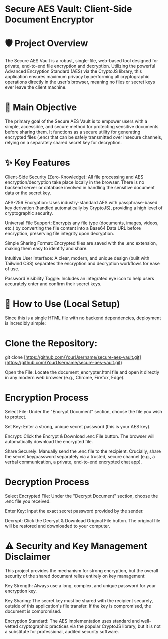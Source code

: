 # Secure AES Vault: Client-Side Document Encryptor


# 🛡️ Project Overview
The Secure AES Vault is a robust, single-file, web-based tool designed for private, end-to-end file encryption and decryption. Utilizing the powerful Advanced Encryption Standard (AES) via the CryptoJS library, this application ensures maximum privacy by performing all cryptographic operations directly in the user's browser, meaning no files or secret keys ever leave the client machine.

# 🎯 Main Objective
The primary goal of the Secure AES Vault is to empower users with a simple, accessible, and secure method for protecting sensitive documents before sharing them. It functions as a secure utility for generating encrypted files (.enc) that can be safely transmitted over insecure channels, relying on a separately shared secret key for decryption.

# ✨ Key Features
Client-Side Security (Zero-Knowledge): All file processing and AES encryption/decryption take place locally in the browser. There is no backend server or database involved in handling the sensitive document data or the secret key.

AES-256 Encryption: Uses industry-standard AES with passphrase-based key derivation (handled automatically by CryptoJS), providing a high level of cryptographic security.

Universal File Support: Encrypts any file type (documents, images, videos, etc.) by converting the file content into a Base64 Data URL before encryption, preserving file integrity upon decryption.

Simple Sharing Format: Encrypted files are saved with the .enc extension, making them easy to identify and share.

Intuitive User Interface: A clear, modern, and unique design (built with Tailwind CSS) separates the encryption and decryption workflows for ease of use.

Password Visibility Toggle: Includes an integrated eye icon to help users accurately enter and confirm their secret keys.

# 🚀 How to Use (Local Setup)
Since this is a single HTML file with no backend dependencies, deployment is incredibly simple:

# Clone the Repository:

git clone [https://github.com/YourUsername/secure-aes-vault.git](https://github.com/YourUsername/secure-aes-vault.git)

Open the File: Locate the document_encrypter.html file and open it directly in any modern web browser (e.g., Chrome, Firefox, Edge).

# Encryption Process
Select File: Under the "Encrypt Document" section, choose the file you wish to protect.

Set Key: Enter a strong, unique secret password (this is your AES key).

Encrypt: Click the Encrypt & Download .enc File button. The browser will automatically download the encrypted file.

Share Securely: Manually send the .enc file to the recipient. Crucially, share the secret key/password separately via a trusted, secure channel (e.g., a verbal communication, a private, end-to-end encrypted chat app).

# Decryption Process
Select Encrypted File: Under the "Decrypt Document" section, choose the .enc file you received.

Enter Key: Input the exact secret password provided by the sender.

Decrypt: Click the Decrypt & Download Original File button. The original file will be restored and downloaded to your computer.

# ⚠️ Security and Key Management Disclaimer
This project provides the mechanism for strong encryption, but the overall security of the shared document relies entirely on key management:

Key Strength: Always use a long, complex, and unique password for your encryption key.

Key Sharing: The secret key must be shared with the recipient securely, outside of this application's file transfer. If the key is compromised, the document is compromised.

Encryption Standard: The AES implementation uses standard and well-vetted cryptographic practices via the popular CryptoJS library, but it is not a substitute for professional, audited security software.
